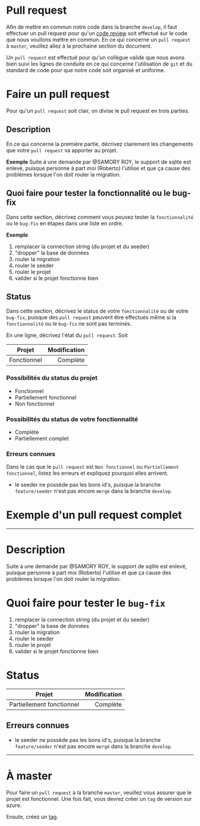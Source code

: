 
# Pull request

Afin de mettre en commun notre code dans la branche `develop`, il faut effectuer un
pull request pour qu'un [code review](code-review.md) soit effectué sur le code que nous
voullons mettre en commun. En ce qui concerne un `pull request` à `master`, veuillez 
allez à la prochaine section du document.

Un `pull request` est effectué pour qu'un collègue valide que nous avons bien suivi les
lignes de conduite en ce qui concerne l'utilisation de `git` et du standard de code pour
que notre code soit organisé et uniforme.

# Faire un pull request
Pour qu'un `pull request` soit clair, on divise le pull request en trois parties.

## Description
En ce qui concerne la première partie, décrivez clairement les changements que votre
`pull request` va apporter au projet.

**Exemple**
Suite à une demande par @SAMORY ROY, le support de sqlite est enlevé, puisque personne 
à part moi (Roberto) l'utilise et que ça cause des problèmes lorsque l'on doit rouler 
la migration.

## Quoi faire pour tester la fonctionnalité ou le bug-fix
Dans cette section, décrivez comment vous pouvez tester la `fonctionnalité` ou le `bug-fix`
en étapes dans une liste en ordre.

**Exemple**
1. remplacer la connection string (du projet et du seeder)
2. "dropper" la base de données
3. rouler la migration
4. rouler le seeder
5. rouler le projet
6. valider si le projet fonctionne bien

## Status
Dans cette section, décrivez le status de votre `fonctionnalité` ou de votre `bug-fix`,
puisque des `pull request` peuvent être effectués même si la `fonctionnalité` ou le 
`bug-fix` ne sont pas terminés.

En une ligne, décrivez l'état du `pull request`. Soit 

| Projet | Modification |
|-----------|-----------:|
| Fonctionnel | Complète |

### Possibilités du status du projet
- Fonctionnel
- Partiellement fonctionnel
- Non fonctionnel

### Possibilités du status de votre fonctionnalité
- Complète
- Partiellement complet

### Erreurs connues
Dans le cas que le `pull request` est `Non fonctionnel` ou `Partiellement fonctionnel`, 
listez les erreurs et expliquez pourquoi elles arrivent.

- le seeder ne possède pas les bons id's, puisque la branche `feature/seeder` n'est 
  pas encore `mergé` dans la branche `develop`.

# Exemple d'un pull request complet

---

# Description
Suite à une demande par @SAMORY ROY, le support de sqlite est enlevé, puisque personne 
à part moi (Roberto) l'utilise et que ça cause des problèmes lorsque l'on doit rouler 
la migration.

# Quoi faire pour tester le `bug-fix`
1. remplacer la connection string (du projet et du seeder)
2. "dropper" la base de données
3. rouler la migration
4. rouler le seeder
5. rouler le projet
6. valider si le projet fonctionne bien

# Status

| Projet | Modification |
|-----------|-----------:|
| Partiellement fonctionnel | Complète |

## Erreurs connues
- le seeder ne possède pas les bons id's, puisque la branche `feature/seeder` n'est 
  pas encore `mergé` dans la branche `develop`.

---

# À master
Pour faire un `pull request` à la branche `master`, veuillez vous assurer que le projet 
est fonctionnel. Une fois fait, vous devrez créer un `tag` de version sur azure.

Ensute, créez un [tag](tag.md).

